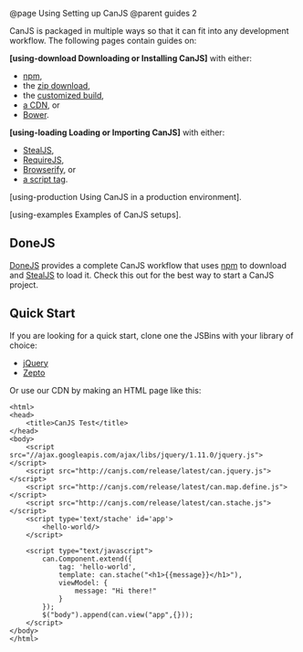 @page Using Setting up CanJS
@parent guides 2

CanJS is packaged in multiple ways so that it can fit into any development workflow.  The following
pages contain guides on:

__[using-download Downloading or Installing CanJS]__ with either:

 - [npm](using-download.html#section_NPM),
 - the [zip download](using-download.html#section_TheCanJSdownload),
 - the [customized build](using-download.html#section_Thedownloadbuilder),
 - [a CDN](using-download.html#section_TheGitHubCDN), or
 - [Bower](using-download.html#section_Bower).

__[using-loading Loading or Importing CanJS]__ with either:

 - [StealJS](using-loading.html#section_StealJS),
 - [RequireJS](using-loading.html#section_AMD),
 - [Browserify](using-loading.html#section_Browserify), or
 - [a script tag](using-loading.html#section_Ina_script_tag).
 

[using-production Using CanJS in a production environment].

[using-examples Examples of CanJS setups].

## DoneJS

[DoneJS](http://donejs.com)
provides a complete CanJS workflow that uses [npm](https://www.npmjs.com/package/can) to download
and [StealJS](http://stealjs.com) to load it.  Check this out for the best way to start a CanJS project.

## Quick Start

If you are looking for a quick start, clone one the JSBins with your library of choice:

  - [jQuery](http://justinbmeyer.jsbin.com/venaje/edit?html,js,output)
  - [Zepto](http://justinbmeyer.jsbin.com/veqola/edit?html,js,output)
  
Or use our CDN by making an HTML page like this:

    <html>
    <head>
        <title>CanJS Test</title>
    </head>
    <body>
        <script src="//ajax.googleapis.com/ajax/libs/jquery/1.11.0/jquery.js"></script>
        <script src="http://canjs.com/release/latest/can.jquery.js"></script>
        <script src="http://canjs.com/release/latest/can.map.define.js"></script>
        <script src="http://canjs.com/release/latest/can.stache.js"></script>
        <script type='text/stache' id='app'>
        	<hello-world/>
        </script>
        
        <script type="text/javascript">
            can.Component.extend({
            	tag: 'hello-world',
            	template: can.stache("<h1>{{message}}</h1>"),
            	viewModel: {
            		message: "Hi there!"
            	}
            });
            $("body").append(can.view("app",{}));
        </script>
    </body>
    </html>


